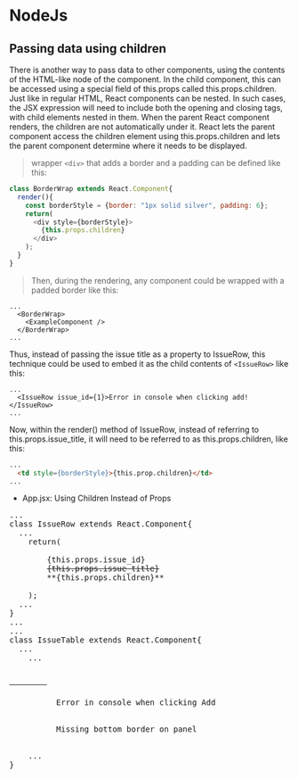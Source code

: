# NodeJs

## Passing data using children

There is another way to pass data to other components, using the contents of the HTML-like node of the component. In the child component, this can be accessed using a special field of this.props called this.props.children.
Just like in regular HTML, React components can be nested. In such cases, the JSX expression will need to include both the opening and closing tags, with child elements nested in them.
When the parent React component renders, the children are not automatically under it. React lets the parent component access the children element using this.props.children and lets the parent component determine where it needs to be displayed.

 > wrapper `<div>` that adds a border and a padding can be defined like this:

```js
class BorderWrap extends React.Component{
  render(){
    const borderStyle = {border: "1px solid silver", padding: 6};
    return(
      <div style={borderStyle}>
        {this.props.children}
      </div>
    );
  }
}
```

 > Then, during the rendering, any component could be wrapped with a padded border like this:

```
...
  <BorderWrap>
    <ExampleComponent />
  </BorderWrap>
...
```

Thus, instead of passing the issue title as a property to IssueRow, this technique could be used to embed it as the child contents of `<IssueRow>` like this:

```
...
  <IssueRow issue_id={1}>Error in console when clicking add!</IssueRow>
...
```

Now, within the render() method of IssueRow, instead of referring to this.props.issue_title, it will
need to be referred to as this.props.children, like this:

```html
...
  <td style={borderStyle}>{this.prop.children}</td>
...
```

 - App.jsx: Using Children Instead of Props

<pre>
...
class IssueRow extends React.Component{
  ...
    return(
      <tr>
        <td style={style}>{this.props.issue_id}</td>
        <del><td style={style}>{this.props.issue_title}</td></del>
        **<td style={style}>{this.props.children}</td>**
      </tr>
    );
  ...
}
...
...
class IssueTable extends React.Component{
  ...
    ...
      <tbody>
        <del><IssueRow rowStyle={rowStyle} issue_id={1}
          issue_title="Error when clicking add" />
        <IssueRow rowStyle={rowStyle} issue_id={2}
          issue_title="Missing bottom border on panel" /></del>
        <IssueRow rowStyle={rowStyle} issue_id={1}>
          Error in console when clicking Add
        </IssueRow>
        <IssueRow rowStyle={rowStyle} issue_id={2}>
          Missing bottom border on panel
        </IssueRow>
      </tbody>
    ...
}
</pre>
